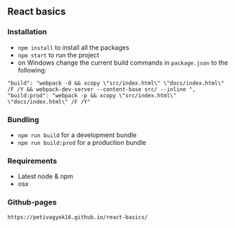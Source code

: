 ## React basics

### Installation

- `npm install` to install all the packages
- `npm start` to run the project
- on Windows change the current build commands in `package.json` to the following:
```
"build": "webpack -d && xcopy \"src/index.html\" \"docs/index.html\" /F /Y && webpack-dev-server --content-base src/ --inline ",
"build:prod": "webpack -p && xcopy \"src/index.html\" \"docs/index.html\" /F /Y"
```

### Bundling
- `npm run build` for a development bundle
- `npm run build:prod` for a production bundle

### Requirements
- Latest node & npm
- osx

### Github-pages
`https://petivagyok16.github.io/react-basics/`

